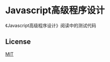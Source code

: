 # Javascript高级程序设计
《Javascript高级程序设计》阅读中的测试代码

## License

[MIT](https://github.com/xsxu/frontend-qa/blob/master/LICENSE)